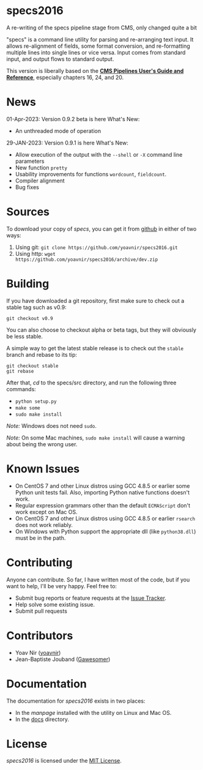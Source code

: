 # specs2016
A re-writing of the specs pipeline stage from CMS, only changed quite a bit

"specs" is a command line utility for parsing and re-arranging text
input. It allows re-alignment of fields, some format conversion, and
re-formatting multiple lines into single lines or vice versa. Input
comes from standard input, and output flows to standard output.

This version is liberally based on the [**CMS Pipelines User's Guide and Reference**](https://publib.boulder.ibm.com/epubs/pdf/hcsj0c30.pdf), especially chapters 16, 24, and 20.

News
====
01-Apr-2023: Version 0.9.2 beta is here
What's New:
* An unthreaded mode of operation

29-JAN-2023: Version 0.9.1 is here
What's New:
* Allow execution of the output with the `--shell` or `-X` command line parameters
* New function `pretty`
* Usability improvements for functions `wordcount`, `fieldcount`.
* Compiler alignment
* Bug fixes


Sources
=======
To download your copy of *specs*, you can get it from [github](https://github.com/yoavnir/specs2016) in either of two ways:
1. Using git: `git clone https://github.com/yoavnir/specs2016.git`
2. Using http: `wget https://github.com/yoavnir/specs2016/archive/dev.zip`

Building
========
If you have downloaded a git repository, first make sure to check out a stable tag such as v0.9:
```
git checkout v0.9
```
You can also choose to checkout alpha or beta tags, but they will obviously be less stable.

A simple way to get the latest stable release is to check out the `stable` branch and rebase to its tip:
```
git checkout stable
git rebase
```

After that, _cd_ to the specs/src directory, and run the following three commands:
* `python setup.py`
* `make some`
* `sudo make install`

*Note:* Windows does not need `sudo`. 

*Note:* On some Mac machines, `sudo make install` will cause a warning about being the wrong user.

Known Issues
============
* On CentOS 7 and other Linux distros using GCC 4.8.5 or earlier some Python unit tests fail. Also, importing Python native functions doesn't work.
* Regular expression grammars other than the default `ECMAScript` don't work except on Mac OS.
* On CentOS 7 and other Linux distros using GCC 4.8.5 or earlier `rsearch` does not work reliably.
* On Windows with Python support the appropriate dll (like `python38.dll`) must be in the path.

Contributing
============
Anyone can contribute. So far, I have written most of the code, but if you want to help, I'll be very happy. Feel free to:
* Submit bug reports or feature requests at the [Issue Tracker](https://github.com/yoavnir/specs2016/issues).
* Help solve some existing issue.
* Submit pull requests

Contributors
============
* Yoav Nir ([yoavnir](https://github.com/yoavnir))
* Jean-Baptiste Jouband ([Gawesomer](https://github.com/Gawesomer))

Documentation
=============
The documentation for *specs2016* exists in two places:
* In the *manpage* installed with the utility on Linux and Mac OS.
* In the [docs](specs/docs/TOC.md) directory.

License
=======
*specs2016* is licensed under the [MIT License](https://github.com/yoavnir/specs2016/blob/dev/LICENSE).

